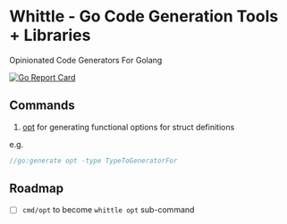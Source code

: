 # Whittle - Go Code Generation Tools + Libraries 

Opinionated Code Generators For Golang 

[![Go Report Card](https://goreportcard.com/badge/github.com/georgemac/whittle)](https://goreportcard.com/report/github.com/georgemac/whittle)

## Commands

1. [opt](./cmd/opt) for generating functional options for struct definitions 

e.g.

```go
//go:generate opt -type TypeToGeneratorFor
```

## Roadmap

- [ ] `cmd/opt` to become `whittle opt` sub-command

